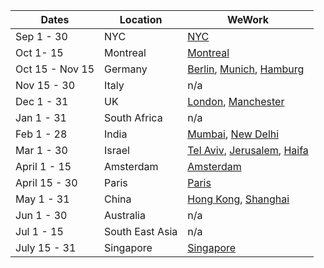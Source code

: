 |Dates	| Location| WeWork|
|-------|--------------|----|
|Sep 1 - 30|	NYC| [NYC](https://www.wework.com/l/new-york-city--NY)|
|Oct 1- 15|	Montreal|[Montreal](https://www.wework.com/l/montreal--QC)|
|Oct 15 - Nov 15|	Germany| [Berlin](https://www.wework.com/l/berlin), [Munich](https://www.wework.com/l/munich), [Hamburg](https://www.wework.com/l/hamburg)|
|Nov 15 - 30|	Italy| n/a|
|Dec 1 - 31	|UK| [London](https://www.wework.com/l/london), [Manchester](https://www.wework.com/l/manchester)|
|Jan 1 - 31|	South Africa| n/a|
|Feb 1 - 28|	India| [Mumbai](https://www.wework.com/l/mumbai), [New Delhi](https://www.wework.com/l/delhi-ncr--HR) |
|Mar 1 - 30|	Israel| [Tel Aviv](https://www.wework.com/l/tel-aviv), [Jerusalem](https://www.wework.com/l/jerusalem), [Haifa](https://www.wework.com/l/haifa)|
|April 1 - 15|	Amsterdam| [Amsterdam](https://www.wework.com/l/amsterdam)|
|April 15 - 30|	Paris| [Paris](https://www.wework.com/l/paris)|
|May 1 - 31|	China | [Hong Kong](https://www.wework.com/l/hong-kong), [Shanghai](https://www.wework.com/l/shanghai--31)|
|Jun 1 - 30|	Australia| n/a| 
|Jul 1 - 15|	South East Asia | n/a| 
|July 15 - 31|	Singapore| [Singapore](https://www.wework.com/l/singapore)| 
